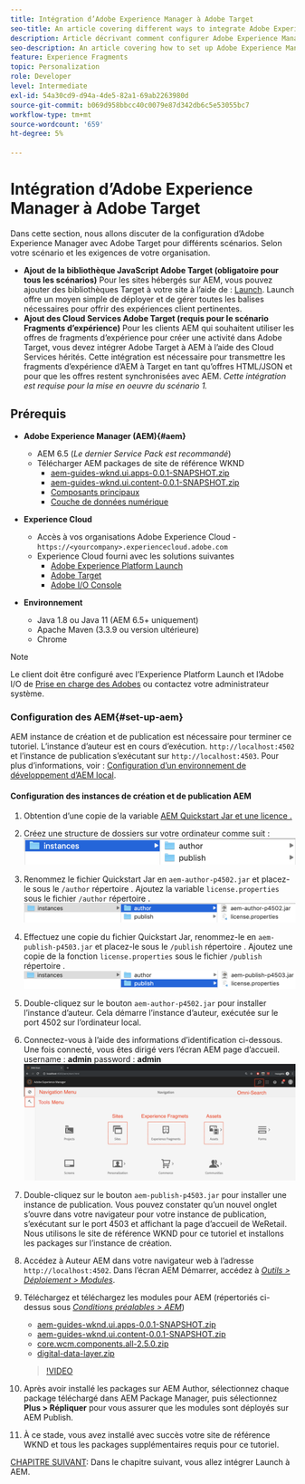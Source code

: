 ```yaml
---
title: Intégration d’Adobe Experience Manager à Adobe Target
seo-title: An article covering different ways to integrate Adobe Experience Manager(AEM) with Adobe Target for delivering personalized content.
description: Article décrivant comment configurer Adobe Experience Manager avec Adobe Target pour différents scénarios.
seo-description: An article covering how to set up Adobe Experience Manager with Adobe Target for different scenarios.
feature: Experience Fragments
topic: Personalization
role: Developer
level: Intermediate
exl-id: 54a30cd9-d94a-4de5-82a1-69ab2263980d
source-git-commit: b069d958bbcc40c0079e87d342db6c5e53055bc7
workflow-type: tm+mt
source-wordcount: '659'
ht-degree: 5%

---
```


# Intégration d’Adobe Experience Manager à Adobe Target

Dans cette section, nous allons discuter de la configuration d’Adobe Experience Manager avec Adobe Target pour différents scénarios. Selon votre scénario et les exigences de votre organisation.

* **Ajout de la bibliothèque JavaScript Adobe Target (obligatoire pour tous les scénarios)**
Pour les sites hébergés sur AEM, vous pouvez ajouter des bibliothèques Target à votre site à l’aide de : [Launch](https://experienceleague.adobe.com/docs/experience-platform/tags/home.html). Launch offre un moyen simple de déployer et de gérer toutes les balises nécessaires pour offrir des expériences client pertinentes.
* **Ajout des Cloud Services Adobe Target (requis pour le scénario Fragments d’expérience)**
Pour les clients AEM qui souhaitent utiliser les offres de fragments d’expérience pour créer une activité dans Adobe Target, vous devez intégrer Adobe Target à AEM à l’aide des Cloud Services hérités. Cette intégration est nécessaire pour transmettre les fragments d’expérience d’AEM à Target en tant qu’offres HTML/JSON et pour que les offres restent synchronisées avec AEM. 
*Cette intégration est requise pour la mise en oeuvre du scénario 1.*

## Prérequis

* **Adobe Experience Manager (AEM){#aem}**
   * AEM 6.5 (*Le dernier Service Pack est recommandé*)
   * Télécharger AEM packages de site de référence WKND
      * [aem-guides-wknd.ui.apps-0.0.1-SNAPSHOT.zip](https://github.com/adobe/aem-guides-wknd/releases/download/archetype-18.1/aem-guides-wknd.ui.apps-0.0.1-SNAPSHOT.zip)
      * [aem-guides-wknd.ui.content-0.0.1-SNAPSHOT.zip](https://github.com/adobe/aem-guides-wknd/releases/download/archetype-18.1/aem-guides-wknd.ui.content-0.0.1-SNAPSHOT.zip)
      * [Composants principaux](https://github.com/adobe/aem-core-wcm-components/releases/download/core.wcm.components.reactor-2.5.0/core.wcm.components.all-2.5.0.zip)
      * [Couche de données numérique](assets/implementation/digital-data-layer.zip)

* **Experience Cloud**
   * Accès à vos organisations Adobe Experience Cloud - `https://<yourcompany>.experiencecloud.adobe.com`
   * Experience Cloud fourni avec les solutions suivantes
      * [Adobe Experience Platform Launch](https://experiencecloud.adobe.com)
      * [Adobe Target](https://experiencecloud.adobe.com)
      * [Adobe I/O Console](https://console.adobe.io)

* **Environnement**
   * Java 1.8 ou Java 11 (AEM 6.5+ uniquement)
   * Apache Maven (3.3.9 ou version ultérieure)
   * Chrome

>[!NOTE]
>
> Le client doit être configuré avec l’Experience Platform Launch et l’Adobe I/O de [Prise en charge des Adobes](https://helpx.adobe.com/fr/contact/enterprise-support.ec.html) ou contactez votre administrateur système.

### Configuration des AEM{#set-up-aem}

AEM instance de création et de publication est nécessaire pour terminer ce tutoriel. L’instance d’auteur est en cours d’exécution. `http://localhost:4502` et l’instance de publication s’exécutant sur `http://localhost:4503`. Pour plus d’informations, voir : [Configuration d’un environnement de développement d’AEM local](https://helpx.adobe.com/experience-manager/kt/platform-repository/using/local-aem-dev-environment-article-setup.html).

#### Configuration des instances de création et de publication AEM

1. Obtention d’une copie de la variable [AEM Quickstart Jar et une licence .](https://helpx.adobe.com/experience-manager/6-5/sites/deploying/using/deploy.html#GettingtheSoftware)
2. Créez une structure de dossiers sur votre ordinateur comme suit :
   ![Structure de dossiers](assets/implementation/aem-setup-1.png)
3. Renommez le fichier Quickstart Jar en `aem-author-p4502.jar` et placez-le sous le `/author` répertoire . Ajoutez la variable `license.properties` sous le fichier `/author` répertoire .
   ![Instance d’auteur AEM](assets/implementation/aem-setup-author.png)
4. Effectuez une copie du fichier Quickstart Jar, renommez-le en `aem-publish-p4503.jar` et placez-le sous le `/publish` répertoire . Ajoutez une copie de la fonction `license.properties` sous le fichier `/publish` répertoire .
   ![Instance de publication AEM](assets/implementation/aem-setup-publish.png)
5. Double-cliquez sur le bouton `aem-author-p4502.jar` pour installer l’instance d’auteur. Cela démarre l’instance d’auteur, exécutée sur le port 4502 sur l’ordinateur local.
6. Connectez-vous à l’aide des informations d’identification ci-dessous. Une fois connecté, vous êtes dirigé vers l’écran AEM page d’accueil.
username : **admin**
password : **admin**
   ![Instance de publication AEM](assets/implementation/aem-author-home-page.png)
7. Double-cliquez sur le bouton `aem-publish-p4503.jar` pour installer une instance de publication. Vous pouvez constater qu’un nouvel onglet s’ouvre dans votre navigateur pour votre instance de publication, s’exécutant sur le port 4503 et affichant la page d’accueil de WeRetail. Nous utilisons le site de référence WKND pour ce tutoriel et installons les packages sur l’instance de création.
8. Accédez à Auteur AEM dans votre navigateur web à l’adresse `http://localhost:4502`. Dans l’écran AEM Démarrer, accédez à *[Outils > Déploiement > Modules](http://localhost:4502/crx/packmgr/index.jsp)*.
9. Téléchargez et téléchargez les modules pour AEM (répertoriés ci-dessus sous *[Conditions préalables > AEM](#aem)*)
   * [aem-guides-wknd.ui.apps-0.0.1-SNAPSHOT.zip](https://github.com/adobe/aem-guides-wknd/releases/download/archetype-18.1/aem-guides-wknd.ui.apps-0.0.1-SNAPSHOT.zip)
   * [aem-guides-wknd.ui.content-0.0.1-SNAPSHOT.zip](https://github.com/adobe/aem-guides-wknd/releases/download/archetype-18.1/aem-guides-wknd.ui.content-0.0.1-SNAPSHOT.zip)
   * [core.wcm.components.all-2.5.0.zip](https://github.com/adobe/aem-core-wcm-components/releases/download/core.wcm.components.reactor-2.5.0/core.wcm.components.all-2.5.0.zip)
   * [digital-data-layer.zip](assets/implementation/digital-data-layer.zip)

   >[!VIDEO](https://video.tv.adobe.com/v/28377?quality=12&learn=on)
10. Après avoir installé les packages sur AEM Author, sélectionnez chaque package téléchargé dans AEM Package Manager, puis sélectionnez **Plus > Répliquer** pour vous assurer que les modules sont déployés sur AEM Publish.
11. À ce stade, vous avez installé avec succès votre site de référence WKND et tous les packages supplémentaires requis pour ce tutoriel.

[CHAPITRE SUIVANT](./using-launch-adobe-io.md): Dans le chapitre suivant, vous allez intégrer Launch à AEM.
